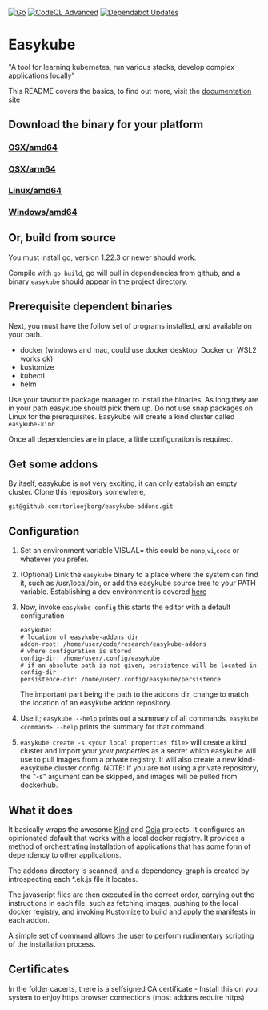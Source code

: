 [![Go](https://github.com/torloejborg/easykube/actions/workflows/go.yml/badge.svg?branch=main)](https://github.com/torloejborg/easykube/actions/workflows/go.yml)
[![CodeQL Advanced](https://github.com/torloejborg/easykube/actions/workflows/codeql.yml/badge.svg)](https://github.com/torloejborg/easykube/actions/workflows/codeql.yml)
[![Dependabot Updates](https://github.com/torloejborg/easykube/actions/workflows/dependabot/dependabot-updates/badge.svg?branch=main)](https://github.com/torloejborg/easykube/actions/workflows/dependabot/dependabot-updates)

# Easykube

"A tool for learning kubernetes, run various stacks, develop complex applications locally"


This README covers the basics, to find out more, visit the [documentation site](https://torlojeborg.github.io/easykune)

## Download the binary for your platform

### [OSX/amd64](https://github.com/torloejborg/easykube/releases/latest/download/easykube-darwin-amd64.zip)
### [OSX/arm64](https://github.com/torloejborg/easykube/releases/latest/download/easykube-darwin-arm64.zip)
### [Linux/amd64](https://github.com/torloejborg/easykube/releases/latest/download/easykube-linux-amd64.zip)
### [Windows/amd64](https://github.com/torloejborg/easykube/releases/latest/download/easykube-windows-amd64.zip)

## Or, build from source
You must install go, version 1.22.3 or newer should work.

Compile with ```go build```, go will pull in dependencies from github, and a binary ```easykube``` should appear in the project directory.

## Prerequisite dependent binaries

Next, you must have the follow set of programs installed, and available on your path.

* docker (windows and mac, could use docker desktop. Docker on WSL2 works ok)
* kustomize
* kubectl
* helm

Use your favourite package manager to install the binaries. As long they are in your path easykube should pick them up. Do not use snap packages on Linux
for the prerequisites. Easykube will create a kind cluster called `easykube-kind`

Once all dependencies are in place, a little configuration is required.

## Get some addons
By itself, easykube is not very exciting, it can only establish an empty cluster. Clone this repository somewhere,

`git@github.com:torloejborg/easykube-addons.git`

## Configuration

1. Set an environment variable VISUAL=<an editor> this could be `nano`,`vi`,`code` or whatever you prefer.
2. (Optional) Link the `easykube` binary to a place where the system can find it, such as /usr/local/bin, or add the easykube source tree to your PATH variable. Establishing a dev environment is covered [here](https://torloejborg.github.io/easykube/easykube/latest/install/#install-nix)
3. Now, invoke `easykube config` this starts the editor with a default configuration
    ```
   easykube:
    # location of easykube-addons dir
    addon-root: /home/user/code/research/easykube-addons
    # where configuration is stored
    config-dir: /home/user/.config/easykube
    # if an absolute path is not given, persistence will be located in config-dir
    persistence-dir: /home/user/.config/easykube/persistence
   ```
    The important part being the path to the addons dir, change to match the location of an easykube addon repository.

4. Use it; `easykube --help` prints out a summary of all commands, `easykube <command> --help` prints the summary for that command. 

6. `easykube create -s <your local properties file>` will create a kind cluster and import your *your.properties* as a secret which easykube will use to pull images from a private registry. It will also create a new kind-easykube cluster config.
 NOTE: If you are not using a private repository, the "-s" argument can be skipped, and images will be pulled from dockerhub.

## What it does

It basically wraps the awesome [Kind](https://kind.sigs.k8s.io/) and [Goja](https://github.com/dop251/goja) projects. It configures an opinionated default that works with a local docker registry.
It provides a method of orchestrating installation of applications that has some form
of dependency to other applications.

The addons directory is scanned, and a dependency-graph is created by
introspecting each *.ek.js file it locates. 

The javascript files are then executed in the correct order, carrying out the instructions in 
each file, such as fetching images, pushing to the local docker registry, and invoking Kustomize
to build and apply the manifests in each addon.

A simple set of command allows the user to perform rudimentary scripting
of the installation process. 


## Certificates
In the folder cacerts, there is a selfsigned CA certificate - Install this on your system to enjoy https browser connections (most addons require https)
